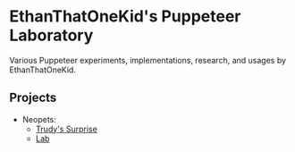 # EthanThatOneKid's Puppeteer Laboratory
Various Puppeteer experiments, implementations, research, and usages by EthanThatOneKid.

## Projects
* Neopets:
  * [Trudy's Surprise]()
  * [Lab]()
